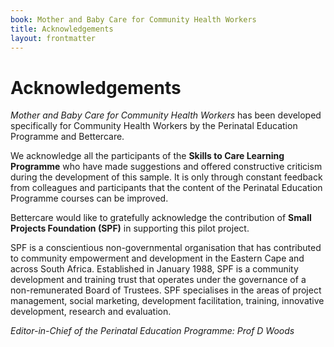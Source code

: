 ```yaml
---
book: Mother and Baby Care for Community Health Workers
title: Acknowledgements
layout: frontmatter
---
```


# Acknowledgements

*Mother and Baby Care for Community Health Workers* has been developed specifically for Community Health Workers by the Perinatal Education Programme and Bettercare. 

We acknowledge all the participants of the **Skills to Care Learning Programme** who have made suggestions and offered constructive criticism during the development of this sample. It is only through constant feedback from colleagues and participants that the content of the Perinatal Education Programme courses can be improved.

Bettercare would like to gratefully acknowledge the contribution of **Small Projects Foundation (SPF)** in supporting this pilot project. 

SPF is a conscientious non-governmental organisation that has contributed to community empowerment and development in the Eastern Cape and across South Africa. Established in January 1988, SPF is a community development and training trust that operates under the governance of a non-remunerated Board of Trustees. SPF specialises in the areas of project management, social marketing, development facilitation, training, innovative development, research and evaluation.

*Editor-in-Chief of the Perinatal Education Programme: Prof D Woods*